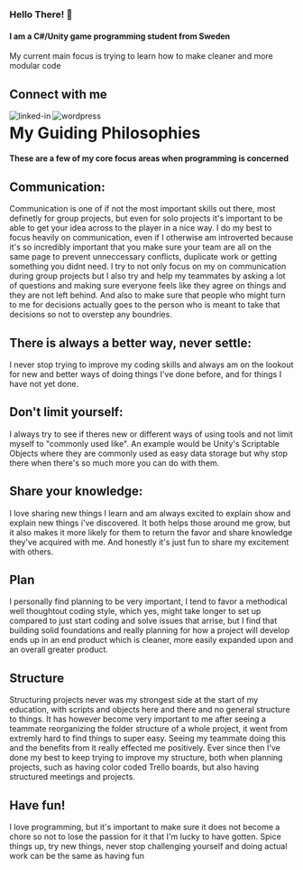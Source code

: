### Hello There! 👋
#### I am a C#/Unity game programming student from Sweden

My current main focus is trying to learn how to make cleaner and more modular code


## Connect with me
[<img align="left" alt="linked-in" src="https://img.shields.io/badge/linkedin-%230077B5.svg?&style=for-the-badge&logo=linkedin&logoColor=white" />](https://www.linkedin.com/in/oliver-källerfors-358bb21b3/)

[<img align="left" alt="wordpress" src="https://img.shields.io/badge/PartisanProgrammer-Portfolio-blueviolet"  />](https://partisanprogrammer.wordpress.com)


# My Guiding Philosophies 
#### These are a few of my core focus areas when programming is concerned

## Communication:
Communication is one of if not the most important skills out there, most definetly for group projects, but even for solo projects it's important to be able to get your idea across to the player in a nice way. I do my best to focus heavily on communication, even if I otherwise am introverted because it's so incredibly important that you make sure your team are all on the same page to prevent unneccessary conflicts, duplicate work or getting something you didnt need. I try to not only focus on my on communication during group projects but I also try and help my teammates by asking a lot of questions and making sure everyone feels like they agree on things and they are not left behind. And also to make sure that people who might turn to me for decisions actually goes to the person who is meant to take that decisions so not to overstep any boundries.

## There is always a better way, never settle:
I never stop trying to improve my coding skills and always am on the lookout for new and better ways of doing things I've done before, and for things I have not yet done.

## Don't limit yourself:
I always try to see if theres new or different ways of using tools and not limit myself to "commonly used like". An example would be Unity's Scriptable Objects where they are commonly used as easy data storage but why stop there when there's so much more you can do with them.

## Share your knowledge:
I love sharing new things I learn and am always excited to explain show and explain new things i've discovered. It both helps those around me grow, but it also makes it more likely for them to return the favor and share knowledge they've acquired with me. And honestly it's just fun to share my excitement with others.

## Plan
I personally find planning to be very important, I tend to favor a methodical well thoughtout coding style, which yes, might take longer to set up compared to just start coding and solve issues that arrise, but I find that building solid foundations and really planning for how a project will develop ends up in an end product which is cleaner, more easily expanded upon and an overall greater product.

## Structure
Structuring projects never was my strongest side at the start of my education, with scripts and objects here and there and no general structure to things. It has however become very important to me after seeing a teammate reorganizing the folder structure of a whole project, it went from extremly hard to find things to super easy. Seeing my teammate doing this and the benefits from it really effected me positively. Ever since then I've done my best to keep trying to improve my structure, both when planning projects, such as having color coded Trello boards, but also having structured meetings and projects.

## Have fun!
I love programming, but it's important to make sure it does not become a chore so not to lose the passion for it that I'm lucky to have gotten. Spice things up, try new things, never stop challenging yourself and doing actual work can be the same as having fun





<!--
**PartisanProgrammer/PartisanProgrammer** is a ✨ _special_ ✨ repository because its `README.md` (this file) appears on your GitHub profile.

Here are some ideas to get you started:

- 🔭 I’m currently working on ...
- 🌱 I’m currently learning ...
- 👯 I’m looking to collaborate on ...
- 🤔 I’m looking for help with ...
- 💬 Ask me about ...
- 📫 How to reach me: ...
- 😄 Pronouns: ...
- ⚡ Fun fact: ...
-->
